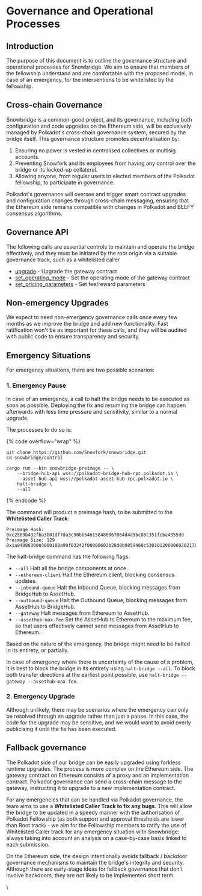 # Governance and Operational Processes

## Introduction

The purpose of this document is to outline the governance structure and operational processes for Snowbridge. We aim to ensure that members of the fellowship understand and are comfortable with the proposed model, in case of an emergency, for the interventions to be whitelisted by the fellowship.&#x20;

## Cross-chain Governance

Snowbridge is a common-good project, and its governance, including both configuration and code upgrades on the Ethereum side, will be exclusively managed by Polkadot's cross-chain governance system, secured by the bridge itself. This governance structure promotes decentralisation by:

1. Ensuring no power is vested in centralised collectives or multisig accounts.
2. Preventing Snowfork and its employees from having any control over the bridge or its locked-up collateral.
3. Allowing anyone, from regular users to elected members of the Polkadot fellowship, to participate in governance.

Polkadot's governance will oversee and trigger smart contract upgrades and configuration changes through cross-chain messaging, ensuring that the Ethereum side remains compatible with changes in Polkadot and BEEFY consensus algorithms.

## Governance API

The following calls are essential controls to maintain and operate the bridge effectively, and they must be initiated by the root origin via a suitable governance track, such as a whitelisted caller

* [upgrade](https://github.com/Snowfork/snowbridge/blob/c2142e41b5a2cbd3749a5fd8f22a95abf2b923d9/parachain/pallets/system/src/lib.rs#L304) - Upgrade the gateway contract
* [set\_operating\_mode](https://github.com/Snowfork/snowbridge/blob/c2142e41b5a2cbd3749a5fd8f22a95abf2b923d9/parachain/pallets/system/src/lib.rs#L332) - Set the operating mode of the gateway contract
* [set\_pricing\_parameters](https://github.com/Snowfork/snowbridge/blob/c2142e41b5a2cbd3749a5fd8f22a95abf2b923d9/parachain/pallets/system/src/lib.rs#L349) - Set fee/reward parameters

## Non-emergency Upgrades

We expect to need non-emergency governance calls once every few months as we improve the bridge and add new functionality. Fast ratification won't be as important for these calls, and they will be audited with public code to ensure transparency and security.

## Emergency Situations

For emergency situations, there are two possible scenarios:

### 1. Emergency Pause

In case of an emergency, a call to halt the bridge needs to be executed as soon as possible. Deploying the fix and resuming the bridge can happen afterwards with less time pressure and sensitivity, similar to a normal upgrade.

The processes to do so is:

{% code overflow="wrap" %}
```
git clone https://github.com/Snowfork/snowbridge.git
cd snowbridge/control

cargo run --bin snowbridge-preimage -- \
    --bridge-hub-api wss://polkadot-bridge-hub-rpc.polkadot.io \
    --asset-hub-api wss://polkadot-asset-hub-rpc.polkadot.io \
    halt-bridge \
    --all
```
{% endcode %}

The command will product a preimage hash, to be submitted to the **Whitelisted Caller Track**:

```
Preimage Hash: 0xc2569b432fba3b01df7da3c90bb546158480067064d4d5bc88c351fcba4355dd
Preimage Size: 129
0x1a0408630003000100a90f03242f00000602b28d0b9859460c530101200006028217b42..
```

The halt-bridge command has the following flags:

* `--all` Halt all the bridge components at once.
* `--ethereum-client` Halt the Ethereum client, blocking consensus updates.
* `--inbound-queue` Halt the Inbound Queue, blocking messages from BridgeHub to AssetHub.
* `--outbound-queue` Halt the Outbound Queue, blocking messages from AssetHub to BridgeHub.
* `--gateway` Halt messages from Ethereum to AssetHub.
* `--assethub-max-fee` Set the AssetHub to Ethereum to the maximum fee, so that users effectively cannot send messages from AssetHub to Ethereum.

Based on the nature of the emergency, the bridge might need to be halted in its entirety, or partially.

In case of emergency where there is uncertainty of the cause of a problem, it is best to block the bridge in its entirety using `halt-bridge --all`. To block both transfer directions at the earliest point possible, use `halt-bridge --gateway --assethub-max-fee`.

### 2. Emergency Upgrade

Although unlikely, there may be scenarios where the emergency can only be resolved through an upgrade rather than just a pause. In this case, the code for the upgrade may be sensitive, and we would want to avoid overly publicising it until the fix has been executed.

## Fallback governance

The Polkadot side of our bridge can be easily upgraded using forkless runtime upgrades. The process is more complex on the Ethereum side. The gateway contract on Ethereum consists of a proxy and an implementation contract. Polkadot governance can send a cross-chain message to the gateway, instructing it to upgrade to a new implementation contract.

For any emergencies that can be handled via Polkadot governance, the team aims to use a **Whitelisted Caller Track to fix any bugs**. This will allow the bridge to be updated in a speedy manner with the authorisation of Polkadot Fellowship (as both support and approval thresholds are lower than Root track) - we aim for the Fellowship members to ratify the use of Whitelisted Caller track for any emergency situation with Snowbridge: always taking into account an analysis on a case-by-case basis linked to each submission.&#x20;

On the Ethereum side, the design intentionally avoids fallback / backdoor governance mechanisms to maintain the bridge's integrity and security. Although there are early-stage ideas for fallback governance that don't involve backdoors, they are not likely to be implemented short term.

\
